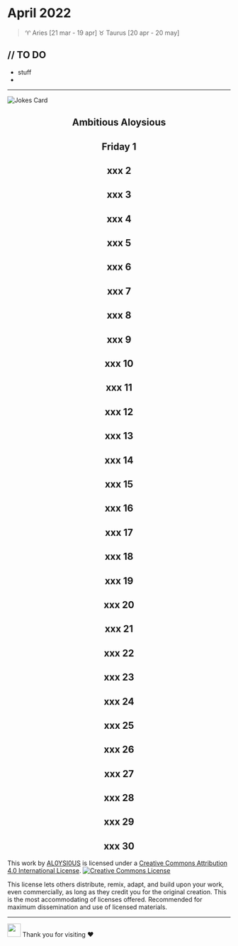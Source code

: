 # April 2022
> ♈ Aries [21 mar - 19 apr]
> ♉ Taurus [20 apr - 20 may]

## // TO DO
- stuff
- 
---


![Jokes Card](https://readme-jokes.vercel.app/api)

<h2 align="center">Ambitious Aloysious</h2>

<h2 align="center"> Friday 1 </h2>
<h2 align="center"> xxx 2 </h2>
<h2 align="center"> xxx 3 </h2>
<h2 align="center"> xxx 4 </h2>
<h2 align="center"> xxx 5 </h2>
<h2 align="center"> xxx 6 </h2>
<h2 align="center"> xxx 7 </h2>
<h2 align="center"> xxx 8 </h2>
<h2 align="center"> xxx 9 </h2>
<h2 align="center"> xxx 10 </h2>
<h2 align="center"> xxx 11 </h2>
<h2 align="center"> xxx 12 </h2>
<h2 align="center"> xxx 13 </h2>
<h2 align="center"> xxx 14 </h2>
<h2 align="center"> xxx 15 </h2>
<h2 align="center"> xxx 16 </h2>
<h2 align="center"> xxx 17 </h2>
<h2 align="center"> xxx 18 </h2>
<h2 align="center"> xxx 19 </h2>
<h2 align="center"> xxx 20 </h2>
<h2 align="center"> xxx 21 </h2>
<h2 align="center"> xxx 22 </h2>
<h2 align="center"> xxx 23 </h2>
<h2 align="center"> xxx 24 </h2>
<h2 align="center"> xxx 25 </h2>
<h2 align="center"> xxx 26 </h2>
<h2 align="center"> xxx 27 </h2>
<h2 align="center"> xxx 28 </h2>
<h2 align="center"> xxx 29 </h2>
<h2 align="center"> xxx 30 </h2>

This work by <a xmlns:cc="http://creativecommons.org/ns#" href="https://github.com/AL0YSI0US/" property="cc:attributionName" rel="cc:attributionURL">AL0YSI0US</a> is licensed under a <a rel="license" href="http://creativecommons.org/licenses/by/4.0/">Creative Commons Attribution 4.0 International License</a>. <a rel="license" href="http://creativecommons.org/licenses/by/4.0/"><img alt="Creative Commons License" style="border-width:0" src="https://i.creativecommons.org/l/by/4.0/88x31.png" /></a><br />

This license lets others distribute, remix, adapt, and build upon your work, even commercially, as long as they credit you for the original creation. This is the most accommodating of licenses offered. Recommended for maximum dissemination and use of licensed materials.


---

<img src="https://raw.githubusercontent.com/MartinHeinz/MartinHeinz/master/wave.gif" width="30px"> Thank you for visiting ❤️
